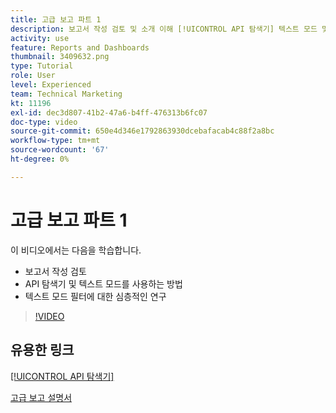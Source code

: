 ```yaml
---
title: 고급 보고 파트 1
description: 보고서 작성 검토 및 소개 이해 [!UICONTROL API 탐색기] 텍스트 모드 및 텍스트 모드 필터에 대한 심층적인 연구
activity: use
feature: Reports and Dashboards
thumbnail: 3409632.png
type: Tutorial
role: User
level: Experienced
team: Technical Marketing
kt: 11196
exl-id: dec3d807-41b2-47a6-b4ff-476313b6fc07
doc-type: video
source-git-commit: 650e4d346e1792863930dcebafacab4c88f2a8bc
workflow-type: tm+mt
source-wordcount: '67'
ht-degree: 0%

---
```


# 고급 보고 파트 1

이 비디오에서는 다음을 학습합니다.

* 보고서 작성 검토
* API 탐색기 및 텍스트 모드를 사용하는 방법
* 텍스트 모드 필터에 대한 심층적인 연구

>[!VIDEO](https://video.tv.adobe.com/v/3409632/?quality=12&learn=on)

## 유용한 링크

[[!UICONTROL API 탐색기]](https://developer.adobe.com/workfront/api-explorer/)

[고급 보고 설명서](/help/assets/advanced-reporting-manual.pdf)
